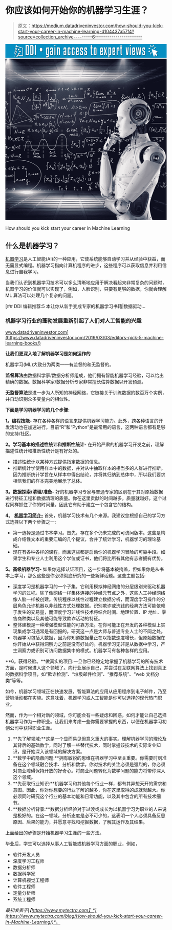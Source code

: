 # 你应该如何开始你的机器学习生涯？

> 原文：<https://medium.datadriveninvestor.com/how-should-you-kick-start-your-career-in-machine-learning-d104437a57f4?source=collection_archive---------6----------------------->

[![](img/663eb8fe7f847402e57946df9b170c9b.png)](http://www.track.datadriveninvestor.com/1B9E)![](img/908e6b2aa9f55270c97786e5ad302d29.png)

How should you kick start your career in Machine Learning

## **什么是机器学习？**

[机器学习](https://www.mytectra.com/machine-learning-training-in-bangalore.html)是人工智能(AI)的一种应用，它使系统能够自动学习并从经验中获益，而无需显式编程。机器学习指向计算机程序的进步，这些程序可以获取信息并利用信息进行自我学习。

当我们认识到机器学习技术可以多么清晰地应用于解决看起来非常复杂的问题时，机器学习的价值就可以实现了，例如，人脸识别，只要有足够的数据，你就会理解 ML 算法可以处理几个复杂的问题。

[](https://www.datadriveninvestor.com/2019/03/03/editors-pick-5-machine-learning-books/) [## DDI 编辑推荐:5 本让你从新手变成专家的机器学习书籍|数据驱动…

### 机器学习行业的蓬勃发展重新引起了人们对人工智能的兴趣

www.datadriveninvestor.com](https://www.datadriveninvestor.com/2019/03/03/editors-pick-5-machine-learning-books/) 

**让我们更深入地了解机器学习是如何运作的**

机器学习(ML)大致分为两类——有监督的和无监督的。

**监督算法**由数据科学家/数据分析师组成，他们拥有智能机器学习经验，可以给出精确的数据。数据科学家/数据分析专家非常擅长估算数据以开发预测。

**无监督算法**是进一步为人所知的神经网络，它链接关于训练数据的数百万个实例，并自动识别众多变量内的相似性。

**下面是学习机器学习的几个步骤:**

**1。编程技能-** 存在各种各样的语言来提供机器学习能力。此外，跨各种语言的开发活动也在加速进行。目前“R”和“Python”是最常用的语言，这两种语言都有足够的支持/社区。

**2。学习基本的描述性统计和推断性统计-** 在开始严肃的机器学习开发之前，理解描述性统计和推断性统计是有好处的。

*   描述性统计以某种方式提供指定数据的信息。
*   推断统计学使用样本中的数据，并对从中抽取样本的相当多的人群进行推断。因为推断统计学旨在从样本中得出结论，并将其归纳到总体中，所以我们要求相信我们的样本完美地展示了总体。

**3。数据探索/清理/准备-** 好的机器学习专家与普通专家的区别在于其对原始数据进行特征工程和数据清理的质量。你在这里贡献的时间越多，质量就越好。这个过程同样抓住了你的时间量，因此它有助于建立一个包含它的结构。

**4。** [**机器学习简介-**](https://www.mytectra.com/machine-learning-training-in-bangalore.html) 首先，机器学习技术有几个来源。我建议您根据自己的学习方式选择以下两个步骤之一:

*   第一选择是通过书本学习。首先，存在多个仍未完成的可访问版本。这些是构成介绍性文本的重要汇编的几个提议，合并了统计学习，机器学习的理论基础。
*   现在有各种各样的课程，而且这些都是启动你的机器学习冒险的可靠手段。如果学生和专业人士利用这个学位或证书，他们将比所有其他有志者拥有优势。

**5。高级机器学习-** 如果你选择认证项目，这一步将基本被掩盖，但如果你是从书本上学习，那么这些是你必须彻底研究的一些新鲜话题。这些主题包括:

*   深度学习是机器学习的一个子集，它利用模拟神经网络的分层级别来驱动机器学习的过程。除了像网络一样集体连接的神经元节点之外，这些人工神经网络像人脑一样被创建。传统程序以线性过程建立数据分析，而深度学习操作的分层角色允许机器以非线性方式处理数据。识别欺诈或洗钱的经典方法可能依赖于发生的交易量，而深度学习非线性技术将结合时间、地理位置、IP 地址、零售商种类以及其他可能导致欺诈活动的特征。
*   整体建模是一种增强模型性能的可靠方法。在你可能正在开发的各种模型上实现集成学习通常是有回报的。研究这一点是大师与普通专业人士的不同之处。
*   机器学习包括大数据，因为你知道数据量正在以指数速度增长，但原始数据在你开始从中获得洞察力之前是没有好处的。机器学习无非是从数据中学习，产生洞察力或识别可访问数据集中的模式。机器学习有各种各样的应用。

**6。获得经验。**做真实的项目:一旦你已经稳定地掌握了机器学习的所有技术方面，是时候进入这个领域了。向行业展示自己，并尝试在互联网算法上找到真正的数据科学项目，如“欺诈检测”、“垃圾邮件检测”、“推荐系统”、“web 文档分类”等等。

如今，机器学习领域正在快速发展，智能算法的应用从应用程序到电子邮件，乃至营销活动都在实施。这意味着，机器学习或人工智能是你可以选择的现代热门职业。

然而，作为一个相对新的领域，你可能会有一些疑虑和困惑，如何才能让自己选择机器学习作为一种职业。让我们来考虑一些你需要掌握的东西，以便在机器学习初创公司中获得职业生涯。

1.  **先了解领域:**这是一个显而易见但意义重大的事实。理解机器学习的理论及其背后的基础数学，同时了解一些替代技术，同时掌握该技术的实际专业知识，是开始深入该领域的解决方案。
2.  **数学中的隐蔽问题:**拥有敏锐的思维在机器学习中至关重要。你需要时刻准备在这个领域融合技术、分析和数学。你对技术的关注必须是强烈的，你必须对商业障碍保持开放的好奇心。将商业问题转化为数学问题的能力将带你深入这个领域。
3.  **先获取行业知识:**机器学习和其他每个行业一样，都有其异想天开的需求和意图。因此，你对你想要的行业了解的越多，你在这里取得的成就就越大。你必须同时研究这个行业的基本功能和日常功能，以及其中包含的所有技术细节。
4.  **数据分析背景:**数据分析经验对于过渡或成长为以机器学习为职业的人来说是极好的。在这一领域，分析态度是必不可少的，这表明一个人必须具备反思原因、后果的能力，并愿意寻找和挖掘数据，了解其运作及其结果。

上面给出的步骤是开始机器学习生涯的一些方法。

毕业后，学生可以选择从事人工智能或机器学习方面的职业，例如，

*   软件开发人员
*   深度学习工程师
*   数据分析师
*   数据科学家
*   计算机视觉工程师
*   软件工程师
*   定量分析师
*   系统工程师

*最初发表于*[*【https://www.mytectra.com】*](https://www.mytectra.com/blog/How-should-you-kick-start-your-career-in-Machine-Learning/)*。*
